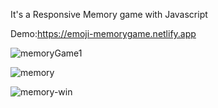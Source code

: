 
It's a Responsive Memory game with Javascript 

Demo:https://emoji-memorygame.netlify.app

![memoryGame1](https://github.com/Hadis-jamali/Memory-game/assets/132214893/afe42861-4ff1-40c1-a7bc-5ce6a9f9cbbb)

![memory](https://github.com/Hadis-jamali/Memory-game/assets/132214893/ef080cae-835f-4f09-bb0d-5b03a3cb4cb3)

![memory-win](https://github.com/Hadis-jamali/Memory-game/assets/132214893/f76eddd6-c456-4903-9463-a971d9080266)
